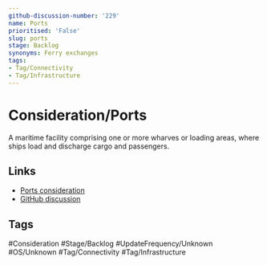 ```yaml
---
github-discussion-number: '229'
name: Ports
prioritised: 'False'
slug: ports
stage: Backlog
synonyms: Ferry exchanges
tags:
- Tag/Connectivity
- Tag/Infrastructure
---
```


# Consideration/Ports

A maritime facility comprising one or more wharves or loading areas, where ships load and discharge cargo and passengers.

## Links

* [Ports consideration](https://design.planning.data.gov.uk/planning-consideration/ports)
* [GitHub discussion](https://github.com/digital-land/data-standards-backlog/discussions/229)

## Tags

#Consideration #Stage/Backlog #UpdateFrequency/Unknown #OS/Unknown #Tag/Connectivity #Tag/Infrastructure